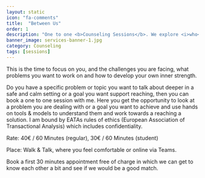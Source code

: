 ```yaml
---
layout: static
icon: "fa-comments"
title:  "Between Us"
order: 1
description: "One to one <b>Counseling Sessions</b>. We explore <i>who</i> you are, <i>what</i> that means, <i>where</i> you want to be & <i>how</i> to get there."
banner_image: services-banner-1.jpg
category: Counseling
tags: [sessions]
---
```


This is the time to focus on you, and the challenges you are facing, what problems you want to work on and how to develop your own inner strength.

Do you have a specific problem or topic you want to talk about deeper in a safe and calm setting or a goal you want support reaching, then
you can book a one to one session with me. Here you get the opportunity  to look at a problem you are dealing with or a goal you want to
achieve and use hands on tools & models to understand them and work towards a reaching a solution. I am bound by EATAs rules of ethics 
(European Association of Transactional Analysis) which includes confidentiality.

Rate: 40€ / 60 Minutes (regular), 30€ / 60 Minutes (student)

Place: Walk & Talk, where you feel comfortable or online via Teams.

Book a first 30 minutes appointment free of charge in which we can get to know each other a bit and see if we would be a good match.  

